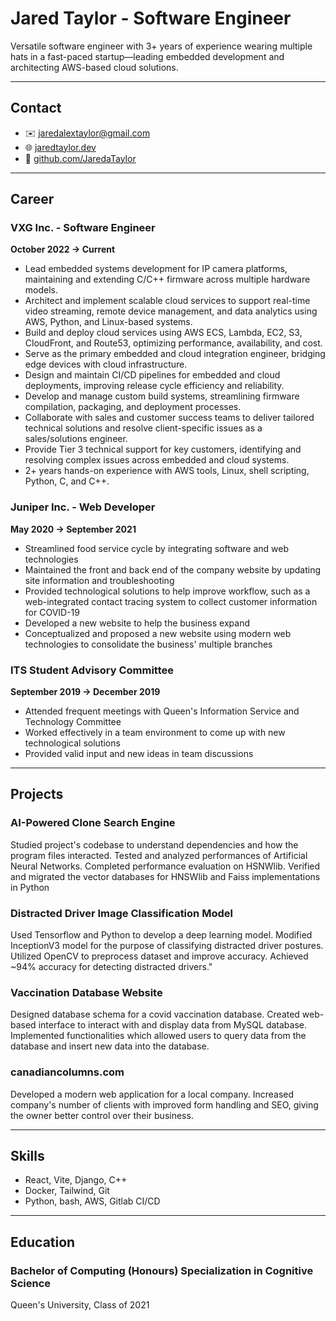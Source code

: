 # Jared Taylor - Software Engineer

Versatile software engineer with 3+ years of experience wearing multiple hats in a fast-paced startup—leading embedded development and architecting AWS-based cloud solutions.

---

## Contact

- ✉️ [jaredalextaylor@gmail.com](mailto:jaredalextaylor@gmail.com)
- 🌐 [jaredtaylor.dev](https://jaredtaylor.dev)
- 💾 [github.com/JaredaTaylor](https://github.com/JaredaTaylor)

---

## Career

### VXG Inc. - Software Engineer
**October 2022 → Current**
- Lead embedded systems development for IP camera platforms, maintaining and extending C/C++ firmware across multiple hardware models.
- Architect and implement scalable cloud services to support real-time video streaming, remote device management, and data analytics using AWS, Python, and Linux-based systems.
- Build and deploy cloud services using AWS ECS, Lambda, EC2, S3, CloudFront, and Route53, optimizing performance, availability, and cost.
- Serve as the primary embedded and cloud integration engineer, bridging edge devices with cloud infrastructure.
- Design and maintain CI/CD pipelines for embedded and cloud deployments, improving release cycle efficiency and reliability.
- Develop and manage custom build systems, streamlining firmware compilation, packaging, and deployment processes.
- Collaborate with sales and customer success teams to deliver tailored technical solutions and resolve client-specific issues as a sales/solutions engineer.
- Provide Tier 3 technical support for key customers, identifying and resolving complex issues across embedded and cloud systems.
- 2+ years hands-on experience with AWS tools, Linux, shell scripting, Python, C, and C++.

### Juniper Inc. - Web Developer
**May 2020 → September 2021**
- Streamlined food service cycle by integrating software and web technologies
- Maintained the front and back end of the company website by updating site information and troubleshooting
- Provided technological solutions to help improve workflow, such as a web-integrated contact tracing system to collect customer information for COVID-19
- Developed a new website to help the business expand
- Conceptualized and proposed a new website using modern web technologies to consolidate the business' multiple branches

### ITS Student Advisory Committee
**September 2019 → December 2019**
- Attended frequent meetings with Queen's Information Service and Technology Committee
- Worked effectively in a team environment to come up with new technological solutions
- Provided valid input and new ideas in team discussions

---

## Projects

### AI-Powered Clone Search Engine

Studied project's codebase to understand dependencies and how the program files interacted. Tested and analyzed performances of Artificial Neural Networks. Completed performance evaluation on HSNWlib. Verified and migrated the vector databases for HNSWlib and Faiss implementations in Python

### Distracted Driver Image Classification Model

Used Tensorflow and Python to develop a deep learning model. Modified InceptionV3 model for the purpose of classifying distracted driver postures. Utilized OpenCV to preprocess dataset and improve accuracy. Achieved ~94% accuracy for detecting distracted drivers."

### Vaccination Database Website

Designed database schema for a covid vaccination database. Created web-based interface to interact with and display data from MySQL database. Implemented functionalities which allowed users to query data from the database and insert new data into the database.

### canadiancolumns.com

Developed a modern web application for a local company. Increased company's number of clients with improved form handling and SEO, giving the owner better control over their business. 

---

## Skills

- React, Vite, Django, C++
- Docker, Tailwind, Git
- Python, bash, AWS, Gitlab CI/CD

---

## Education

### Bachelor of Computing (Honours) Specialization in Cognitive Science

Queen's University, Class of 2021